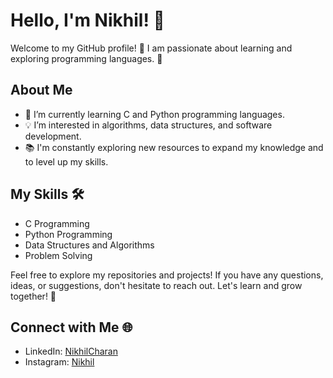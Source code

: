 # Hello, I'm Nikhil! 👋

Welcome to my GitHub profile! 🎉 I am passionate about learning and exploring programming languages. 🚀

## About Me

- 🌱 I’m currently learning C and Python programming languages.
- 💡 I’m interested in algorithms, data structures, and software development.
- 📚 I'm constantly exploring new resources to expand my knowledge and to level up my skills.

## My Skills 🛠️

- C Programming
- Python Programming
- Data Structures and Algorithms
- Problem Solving

Feel free to explore my repositories and projects! If you have any questions, ideas, or suggestions, don't hesitate to reach out. Let's learn and grow together! 🌟

## Connect with Me 🌐

- LinkedIn:   [NikhilCharan](<https://www.linkedin.com/in/shadow01?utm_source=share&utm_campaign=share_via&utm_content=profile&utm_medium=android_app>)
- Instagram:   [Nikhil](<https://instagram.com/_._.n1kh1l._?igshid=NGVhN2U2NjQ0Yg==>)
